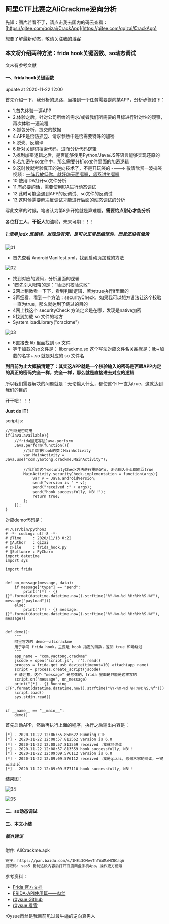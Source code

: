 ## 阿里CTF比赛之AliCrackme逆向分析

先知：图片若看不了，请点击我去国内的码云查看：[https://gitee.com/qqizai/CrackApp](https://gitee.com/qqizai/CrackApp)

想要了解最新动态，敬请关注[我的博客](https://blog.csdn.net/weixin_41173374)

### 本文将介绍两种方法：frida hook关键函数、so动态调试

文末有参考文献

#### 一、frida hook关键函数

update at 2020-11-22 12:00

首先介绍一下，我分析的思路，当接到一个任务需要逆向某APP，分析步骤如下：
- 1.首先体验一遍APP
- 2.体验之后，针对公司所给的需求/或者我们所需要的目标进行针对性的观察，再次体验一遍流程
- 3.抓包分析，提交的数据
- 4.APP是否防抓包、请求参数中是否需要特殊的加密
- 5.脱壳、反编译
- 6.针对关键词搜索代码，进而分析代码逻辑
- 7.找到加密逻辑之后，是否能够使用Python/Java/JS等语言能够实现还原的
- 8.若加密在so文件中，那么需要分析so文件里面的加密逻辑
- 9.这时候就考验真正的逆向技术了，不是开玩笑的 ----> 敬请欣赏一波搞笑视频：[一阵我放低你，就好嗨无面噶喔，唔系讲笑噶喔](https://www.bilibili.com/video/av668786650/)
- 10.使用IDA打开so文件分析
- 11.有必要的话，需要使用IDA进行动态调试
- 12.此时可能会遇到APP的反调试、so文件的反调试
- 13.这时候需要解决反调试才能进行后面的动态调试的分析

写此文章的时候，笔者认为第8步开始就是算难题，**需要给点耐心才能分析**

各位**打工人、干饭人**加油哟，未来可期！！！

##### 1.使用 jadx 反编译，发现没有壳，是可以正常反编译的，而且还没有混淆

![01](./statics/alicrackme01.jpg)
- 首先查看 AndroidManifest.xml，找到启动页加载的方法

![02](./statics/alicrackme02.jpg)
- 找到对应的源码，分析里面的逻辑
- 1首先引入眼帘的是：“验证码校验失败” 
- 2网上稍微看一下下，看到判断逻辑，若为true执行if里面的
- 3再细看，看到一个方法：securityCheck，如果我可以想方设法让这个校验一直为true，那么就达到了绕过的目的
- 4网上找这个 securityCheck 方法定义是在哪，发现是native加密
- 5找到加载 so 文件的地方
- System.loadLibrary("crackme")  

![03](./statics/alicrackme03.jpg)
- 6直接去 lib 里面找到 so 文件
- 等于加载的so文件是： libcrackme.so  这个写法对应文件名关系就是：lib+加载的名字+.so  就是对应的 so 文件名

**到目前为止大概搞清楚了：其实这APP就是一个校验输入的密码是否跟APP内定的真正的密码完全一样，完全一样，那么就是直接进去对应的逻辑**

所以我们需要解决的问题就是：无论输入什么，都使这个if一直为true，这就达到我们的目的

开干吧！！！

**Just do IT!**

script.js:
```
//判断是否可用
if(Java.available){
    //frida固定写法Java.perform
    Java.perform(function(){
        //我们需要hook的类：MainActivity
        var MainActivity = Java.use("com.yaotong.crackme.MainActivity");
        
        //我们对这个securityCheck方法进行重新定义，无论输入什么都返回true
        MainActivity.securityCheck.implementation = function(args){
            var v = Java.androidVersion;
            send("version is " + v);
            send("received :" + args);
            send("hook successfully, NB!!");
            return true;
        };
    });
}
```

对应demo代码是：
```
#!/usr/bin/python3
# -*- coding: utf-8 -*-
# @Time     : 2020/11/13 0:22
# @Author   : qizai
# @File     : frida_hook.py
# @Software : PyCharm
import datetime
import sys

import frida


def on_message(message, data):
    if message["type"] == "send":
        print("[*] - {} {}".format(datetime.datetime.now().strftime("%Y-%m-%d %H:%M:%S.%f"), message["payload"]))
    else:
        print("[*] - {} message: {}".format(datetime.datetime.now().strftime("%Y-%m-%d %H:%M:%S.%f"), message))


def demo():
    """
    阿里官方的 demo——alicrackme
    用于学习 frida hook，主要是 hook 指定的函数，返回 true 即可绕过
    """
    app_name = "com.yaotong.crackme"
    jscode = open('script.js', 'r').read()
    process = frida.get_usb_device(timeout=10).attach(app_name)
    script = process.create_script(jscode)
    # 请注意，这个 "message" 是写死的，frida 里面是只能是这样写的
    script.on("message", on_message)
    print("[*] - {} Running CTF".format(datetime.datetime.now().strftime("%Y-%m-%d %H:%M:%S.%f")))
    script.load()
    sys.stdin.read()


if __name__ == "__main__":
    demo()
```

首先启动APP，然后再执行上面的程序，执行之后输出内容是：
```
[*] - 2020-11-22 12:06:55.850622 Running CTF
[*] - 2020-11-22 12:08:57.812562 version is 6.0
[*] - 2020-11-22 12:08:57.813559 received :我就问你谁
[*] - 2020-11-22 12:08:57.813559 hook successfully, NB!!
[*] - 2020-11-22 12:09:09.576112 version is 6.0
[*] - 2020-11-22 12:09:09.576112 received :我是qizai，感谢大家的阅读，一键三连走起
[*] - 2020-11-22 12:09:09.577110 hook successfully, NB!!
```

结果图：

![04](./statics/S01122-120827.jpg)

![05](./statics/S01122-120903.jpg)



#### 二、so动态调试



#### 三、本文小结


##### 额外建议

附件: AliCrackme.apk

```
链接: https://pan.baidu.com/s/1HEi3OMevTnTAWMxMZ8CaqA 
提取码: sas5 复制这段内容后打开百度网盘手机App，操作更方便哦
```

参考资料：
- [Frida 官方文档](https://frida.re/docs/home/)
- [FRIDA-API使用篇——肉丝](https://www.anquanke.com/post/id/195869)
- [r0ysue Github](https://github.com/r0ysue/AndroidSecurityStudy)
- [r0ysue 看雪](https://bbs.pediy.com/user-home-581423.htm)

r0ysue肉丝是我目前见过最牛逼的逆向真男人

